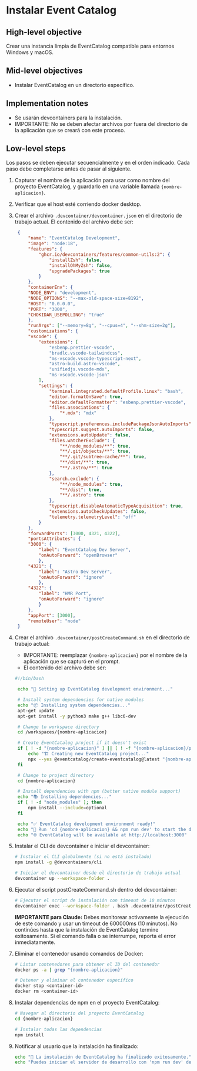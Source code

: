 # Instalar Event Catalog

## High-level objective

Crear una instancia limpia de EventCatalog compatible para entornos Windows y macOS.

## Mid-level objectives

- Instalar EventCatalog en un directorio específico.

## Implementation notes

- Se usarán devcontainers para la instalación.
- IMPORTANTE: No se deben afectar archivos por fuera del directorio de la aplicación que se creará con este proceso.

## Low-level steps

Los pasos se deben ejecutar secuencialmente y en el orden indicado. Cada paso debe completarse antes de pasar al siguiente.

1. Capturar el nombre de la aplicación para usar como nombre del proyecto EventCatalog, y guardarlo en una variable llamada `{nombre-aplicacion}`.
2. Verificar que el host esté corriendo docker desktop.
3. Crear el archivo `.devcontainer/devcontainer.json` en el directorio de trabajo actual. El contenido del archivo debe ser:

   ```json
    {
        "name": "EventCatalog Development",
        "image": "node:18",
        "features": {
            "ghcr.io/devcontainers/features/common-utils:2": {
                "installZsh": false,
                "installOhMyZsh": false,
                "upgradePackages": true
            }
        },
        "containerEnv": {
        "NODE_ENV": "development",
        "NODE_OPTIONS": "--max-old-space-size=8192",
        "HOST": "0.0.0.0",
        "PORT": "3000",
        "CHOKIDAR_USEPOLLING": "true"
        },
        "runArgs": ["--memory=8g", "--cpus=4", "--shm-size=2g"],
        "customizations": {
        "vscode": {
            "extensions": [
                "esbenp.prettier-vscode",
                "bradlc.vscode-tailwindcss",
                "ms-vscode.vscode-typescript-next",
                "astro-build.astro-vscode",
                "unifiedjs.vscode-mdx",
                "ms-vscode.vscode-json"
            ],
            "settings": {
                "terminal.integrated.defaultProfile.linux": "bash",
                "editor.formatOnSave": true,
                "editor.defaultFormatter": "esbenp.prettier-vscode",
                "files.associations": {
                    "*.mdx": "mdx"
                },
                "typescript.preferences.includePackageJsonAutoImports": "off",
                "typescript.suggest.autoImports": false,
                "extensions.autoUpdate": false,
                "files.watcherExclude": {
                    "**/node_modules/**": true,
                    "**/.git/objects/**": true,
                    "**/.git/subtree-cache/**": true,
                    "**/dist/**": true,
                    "**/.astro/**": true
                },
                "search.exclude": {
                    "**/node_modules": true,
                    "**/dist": true,
                    "**/.astro": true
                },
                "typescript.disableAutomaticTypeAcquisition": true,
                "extensions.autoCheckUpdates": false,
                "telemetry.telemetryLevel": "off"
            }
        },
        "forwardPorts": [3000, 4321, 4322],
        "portsAttributes": {
        "3000": {
            "label": "EventCatalog Dev Server",
            "onAutoForward": "openBrowser"
            },
        "4321": {
            "label": "Astro Dev Server",
            "onAutoForward": "ignore"
            },
        "4322": {
            "label": "HMR Port",
            "onAutoForward": "ignore"
            }
        },
        "appPort": [3000],
        "remoteUser": "node"
    }
    ```
4. Crear el archivo `.devcontainer/postCreateCommand.sh` en el directorio de trabajo actual:
   - IMPORTANTE: reemplazar `{nombre-aplicacion}` por el nombre de la aplicación que se capturó en el prompt. 
   - El contenido del archivo debe ser:  
   ```bash
   #!/bin/bash

    echo "🚀 Setting up EventCatalog development environment..."

    # Install system dependencies for native modules
    echo "📦 Installing system dependencies..."
    apt-get update
    apt-get install -y python3 make g++ libc6-dev

    # Change to workspace directory 
    cd /workspaces/{nombre-aplicacion}

    # Create EventCatalog project if it doesn't exist
    if [ ! -d "{nombre-aplicacion}" ] || [ ! -f "{nombre-aplicacion}/package.json" ]; then
        echo "🏗️ Creating new EventCatalog project..."
        npx --yes @eventcatalog/create-eventcatalog@latest "{nombre-aplicacion}" --empty --organization-name "Cosmos-Sincosoft"
    fi

    # Change to project directory
    cd {nombre-aplicacion}

    # Install dependencies with npm (better native module support)
    echo "📚 Installing dependencies..."
    if [ ! -d "node_modules" ]; then
        npm install --include=optional
    fi

    echo "✅ EventCatalog development environment ready!"
    echo "🎯 Run 'cd {nombre-aplicacion} && npm run dev' to start the development server"
    echo "🌐 EventCatalog will be available at http://localhost:3000"
   ```
5. Instalar el CLI de devcontainer e iniciar el devcontainer:
   ```bash
   # Instalar el CLI globalmente (si no está instalado)
   npm install -g @devcontainers/cli
   
   # Iniciar el devcontainer desde el directorio de trabajo actual
   devcontainer up --workspace-folder .
   ```

6. Ejecutar el script postCreateCommand.sh dentro del devcontainer:
   ```bash
   # Ejecutar el script de instalación con timeout de 10 minutos
   devcontainer exec --workspace-folder . bash .devcontainer/postCreateCommand.sh
   ```
   **IMPORTANTE para Claude:** Debes monitorear activamente la ejecución de este comando y usar un timeout de 600000ms (10 minutos). No continúes hasta que la instalación de EventCatalog termine exitosamente. Si el comando falla o se interrumpe, reporta el error inmediatamente.


7. Eliminar el contenedor usando comandos de Docker:
   ```bash
   # Listar contenedores para obtener el ID del contenedor
   docker ps -a | grep "{nombre-aplicacion}"
   
   # Detener y eliminar el contenedor específico
   docker stop <container-id>
   docker rm <container-id>
   
   ```

8. Instalar dependencias de npm en el proyecto EventCatalog:
   ```bash
   # Navegar al directorio del proyecto EventCatalog
   cd {nombre-aplicacion}
   
   # Instalar todas las dependencias
   npm install
   
   ```

9. Notificar al usuario que la instalación ha finalizado:
    ```bash
    echo "🎉 La instalación de EventCatalog ha finalizado exitosamente."
    echo "Puedes iniciar el servidor de desarrollo con 'npm run dev' dentro del directorio {nombre-aplicacion}."
    ```



